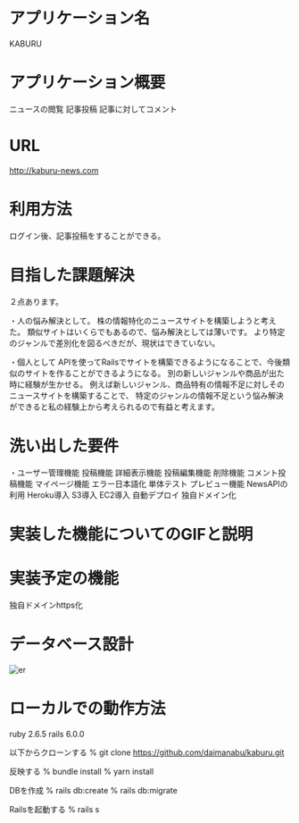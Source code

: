 # アプリケーション名
KABURU
# アプリケーション概要
ニュースの閲覧
記事投稿
記事に対してコメント
# URL
http://kaburu-news.com
# 利用方法
ログイン後、記事投稿をすることができる。
# 目指した課題解決
２点あります。

・人の悩み解決として。
株の情報特化のニュースサイトを構築しようと考えた。
類似サイトはいくらでもあるので、悩み解決としては薄いです。
より特定のジャンルで差別化を図るべきだが、現状はできていない。

・個人として
APIを使ってRailsでサイトを構築できるようになることで、今後類似のサイトを作ることができるようになる。
別の新しいジャンルや商品が出た時に経験が生かせる。
例えば新しいジャンル、商品特有の情報不足に対しそのニュースサイトを構築することで、
特定のジャンルの情報不足という悩み解決ができると私の経験上から考えられるので有益と考えます。
# 洗い出した要件
・ユーザー管理機能
投稿機能
詳細表示機能
投稿編集機能
削除機能
コメント投稿機能
マイページ機能
エラー日本語化
単体テスト
プレビュー機能
NewsAPIの利用
Heroku導入
S3導入
EC2導入
自動デプロイ
独自ドメイン化
# 実装した機能についてのGIFと説明

# 実装予定の機能
独自ドメインhttps化

# データベース設計
![er](https://user-images.githubusercontent.com/60860243/106858562-3664b880-6705-11eb-97fb-1bbacac9b330.png)

# ローカルでの動作方法
ruby 2.6.5
rails 6.0.0

以下からクローンする
% git clone https://github.com/daimanabu/kaburu.git

反映する
% bundle install
% yarn install

DBを作成
% rails db:create
% rails db:migrate

Railsを起動する
% rails s
